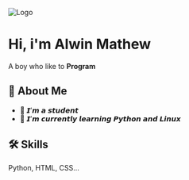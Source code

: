 
![Logo](https://share.creavite.co/PHSTpCzvLq5s4A8Z.png)


# Hi, i'm Alwin Mathew

A boy who like to **Program**
## 🚀 About Me
- :school_satchel: 𝙄’𝙢 𝙖 𝙨𝙩𝙪𝙙𝙚𝙣𝙩
- 🌱 𝙄’𝙢 𝙘𝙪𝙧𝙧𝙚𝙣𝙩𝙡𝙮 𝙡𝙚𝙖𝙧𝙣𝙞𝙣𝙜 𝙋𝙮𝙩𝙝𝙤𝙣 𝙖𝙣𝙙 𝙇𝙞𝙣𝙪𝙭


## 🛠 Skills
Python, HTML, CSS...


<!--
**alwin2134/alwin2134** is a ✨ _special_ ✨ repository because its `README.md` (this file) appears on your GitHub profile.

Here are some ideas to get you started:

- 🔭 I’m currently working on ...
- 🌱 I’m currently learning ...
- 👯 I’m looking to collaborate on ...
- 🤔 I’m looking for help with ...
- 💬 Ask me about ...
- 📫 How to reach me: ...
- 😄 Pronouns: ...
- ⚡ Fun fact: ...
-->
